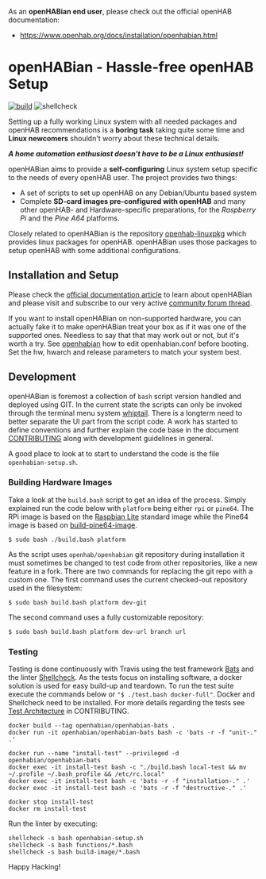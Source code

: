 ﻿As an **openHABian end user**, please check out the official openHAB documentation:  
-   <https://www.openhab.org/docs/installation/openhabian.html>

# openHABian - Hassle-free openHAB Setup
[![build](https://travis-ci.org/openhab/openhabian.svg?branch=master)](https://travis-ci.com/github/openhab/openhabian)
![shellcheck](https://github.com/openhab/openhabian/workflows/shellcheck/badge.svg?branch=master)

Setting up a fully working Linux system with all needed packages and openHAB recommendations is a **boring task** taking quite some time and **Linux newcomers** shouldn't worry about these technical details.

***A home automation enthusiast doesn't have to be a Linux enthusiast!***

openHABian aims to provide a **self-configuring** Linux system setup specific to the needs of every openHAB user.
The project provides two things:

*   A set of scripts to set up openHAB on any Debian/Ubuntu based system
*   Complete **SD-card images pre-configured with openHAB** and many other openHAB- and Hardware-specific preparations, for the *Raspberry Pi* and the *Pine A64* platforms.

Closely related to openHABian is the repository [openhab-linuxpkg](https://github.com/openhab/openhab-linuxpkg) which provides linux packages for openHAB. openHABian uses those packages to setup openHAB with some additional configurations.

## Installation and Setup

Please check the [official documentation article](https://www.openhab.org/docs/installation/openhabian.html) to learn about openHABian and please visit and subscribe to our very active [community forum thread](https://community.openhab.org/t/13379).

If you want to install openHABian on non-supported hardware, you can actually fake it to make openHABian treat your box as if it was one of the supported ones. Needless to say that that may work out or not, but it's worth a try.
See [openhabian](openhabian.md) how to edit openhabian.conf before booting. Set the hw, hwarch and release parameters to match your system best.

## Development

openHABian is foremost a collection of `bash` script version handled and deployed using GIT. In the current state the scripts can only be invoked through the terminal menu system [whiptail](https://en.wikibooks.org/wiki/Bash_Shell_Scripting/Whiptail). There is a longterm need to better separate the UI part from the script code. A work has started to define conventions and further explain the code base in the document [CONTRIBUTING](CONTRIBUTING.md) along with development guidelines in general.

A good place to look at to start to understand the code is the file `openhabian-setup.sh`.

### Building Hardware Images
Take a look at the `build.bash` script to get an idea of the process.
Simply explained run the code below with `platform` being either `rpi` or `pine64`. The RPi image is based on the [Raspbian Lite](https://www.raspberrypi.org/downloads/raspbian) standard image while the Pine64 image is based on [build-pine64-image](https://github.com/longsleep/build-pine64-image).
```
$ sudo bash ./build.bash platform
```
As the script uses `openhab/openhabian` git repository during installation it must sometimes be changed to test code from other repositories, like a new feature in a fork. There are two commands for replacing the git repo with a custom one. The first command uses the current checked-out repository used in the filesystem:
```
$ sudo bash build.bash platform dev-git
```
The second command uses a fully customizable repository:
```
$ sudo bash build.bash platform dev-url branch url
```

### Testing
Testing is done continuously with Travis using the test framework [Bats](https://github.com/bats-core/bats-core) and the linter [Shellcheck](https://www.shellcheck.net/).  As the tests focus on installing software, a docker solution is used for easy build-up and teardown. To run the test suite execute the commands below or `"$ ./test.bash docker-full"`. Docker and Shellcheck need to be installed. For more details regarding the tests see [Test Architecture](https://github.com/openhab/openhabian/blob/master/CONTRIBUTING.md#test-architecture) in CONTRIBUTING.

```
docker build --tag openhabian/openhabian-bats .
docker run -it openhabian/openhabian-bats bash -c 'bats -r -f "unit-." .'

docker run --name "install-test" --privileged -d openhabian/openhabian-bats
docker exec -it install-test bash -c "./build.bash local-test && mv ~/.profile ~/.bash_profile && /etc/rc.local"
docker exec -it install-test bash -c 'bats -r -f "installation-." .'
docker exec -it install-test bash -c 'bats -r -f "destructive-." .'

docker stop install-test
docker rm install-test
```
Run the linter by executing:
```
shellcheck -s bash openhabian-setup.sh
shellcheck -s bash functions/*.bash
shellcheck -s bash build-image/*.bash
```


Happy Hacking!

